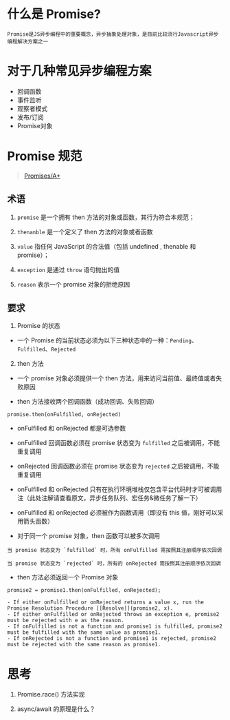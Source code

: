 # 什么是 Promise?

```
Promise是JS异步编程中的重要概念，异步抽象处理对象，是目前比较流行Javascript异步编程解决方案之一
```

# 对于几种常见异步编程方案

- 回调函数
- 事件监听
- 观察者模式
- 发布/订阅 
- Promise对象

# Promise 规范

> [Promises/A+](https://promisesaplus.com/)

## 术语

1. `promise` 是一个拥有 then 方法的对象或函数，其行为符合本规范；

2. `thenanble` 是一个定义了 then 方法的对象或者函数

3. `value` 指任何 JavaScript 的合法值（包括 undefined , thenable 和 promise）；

4. `exception` 是通过 `throw` 语句抛出的值

5. `reason` 表示一个 promise 对象的拒绝原因

## 要求

1. Promise 的状态

- 一个 Promise 的当前状态必须为以下三种状态中的一种：`Pending`、`Fulfilled`、`Rejected`

2. then 方法

- 一个 promise 对象必须提供一个 then 方法，用来访问当前值、最终值或者失败原因

- then 方法接收两个回调函数（成功回调、失败回调）

```
promise.then(onFulfilled, onRejected)
```

- onFulfilled 和 onRejected 都是可选参数

- onFulfilled 回调函数必须在 promise 状态变为 `fulfilled` 之后被调用，不能重复调用

- onRejected 回调函数必须在 promise 状态变为 `rejected` 之后被调用，不能重复调用

- onFulfilled 和 onRejected 只有在执行环境堆栈仅包含平台代码时才可被调用注（此处注解请查看原文，异步任务队列、宏任务&微任务了解一下）

- onFulfilled 和 onRejected 必须被作为函数调用（即没有 this 值，刚好可以采用箭头函数）

- 对于同一个 promise 对象，then 函数可以被多次调用

```
当 promise 状态变为 `fulfilled` 时，所有 onFulfilled 需按照其注册顺序依次回调

当 promise 状态变为 `rejected` 时，所有的 onRejected 需按照其注册顺序依次回调
```

- then 方法必须返回一个 Promise 对象

```
promise2 = promise1.then(onFulfilled, onRejected);
```
    - If either onFulfilled or onRejected returns a value x, run the Promise Resolution Procedure [[Resolve]](promise2, x).
    - If either onFulfilled or onRejected throws an exception e, promise2 must be rejected with e as the reason.
    - If onFulfilled is not a function and promise1 is fulfilled, promise2 must be fulfilled with the same value as promise1.
    - If onRejected is not a function and promise1 is rejected, promise2 must be rejected with the same reason as promise1.

# 思考

1. Promise.race() 方法实现

2. async/await 的原理是什么？